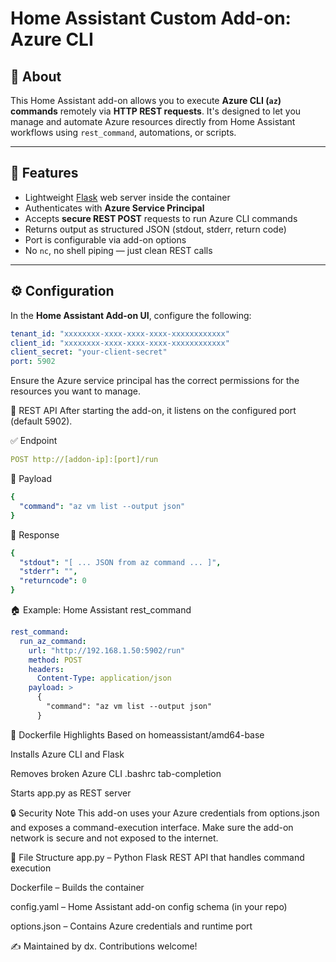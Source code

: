 # Home Assistant Custom Add-on: Azure CLI

## 🔧 About

This Home Assistant add-on allows you to execute **Azure CLI (`az`) commands** remotely via **HTTP REST requests**. It's designed to let you manage and automate Azure resources directly from Home Assistant workflows using `rest_command`, automations, or scripts.

---

## 🚀 Features

- Lightweight [Flask](https://flask.palletsprojects.com/) web server inside the container
- Authenticates with **Azure Service Principal**
- Accepts **secure REST POST** requests to run Azure CLI commands
- Returns output as structured JSON (stdout, stderr, return code)
- Port is configurable via add-on options
- No `nc`, no shell piping — just clean REST calls

---

## ⚙️ Configuration

In the **Home Assistant Add-on UI**, configure the following:

```yaml
tenant_id: "xxxxxxxx-xxxx-xxxx-xxxx-xxxxxxxxxxxx"
client_id: "xxxxxxxx-xxxx-xxxx-xxxx-xxxxxxxxxxxx"
client_secret: "your-client-secret"
port: 5902
```
Ensure the Azure service principal has the correct permissions for the resources you want to manage.

📡 REST API
After starting the add-on, it listens on the configured port (default 5902).

✅ Endpoint
```yaml
POST http://[addon-ip]:[port]/run
```
🧾 Payload
```yaml
{
  "command": "az vm list --output json"
}
```
🔁 Response
```yaml
{
  "stdout": "[ ... JSON from az command ... ]",
  "stderr": "",
  "returncode": 0
}
```
🏠 Example: Home Assistant rest_command
```yaml
rest_command:
  run_az_command:
    url: "http://192.168.1.50:5902/run"
    method: POST
    headers:
      Content-Type: application/json
    payload: >
      {
        "command": "az vm list --output json"
      }
```
🐳 Dockerfile Highlights
Based on homeassistant/amd64-base

Installs Azure CLI and Flask

Removes broken Azure CLI .bashrc tab-completion

Starts app.py as REST server

🔒 Security Note
This add-on uses your Azure credentials from options.json and exposes a command-execution interface. Make sure the add-on network is secure and not exposed to the internet.

📁 File Structure
app.py – Python Flask REST API that handles command execution

Dockerfile – Builds the container

config.yaml – Home Assistant add-on config schema (in your repo)

options.json – Contains Azure credentials and runtime port

✍️ 
Maintained by dx. Contributions welcome!





















